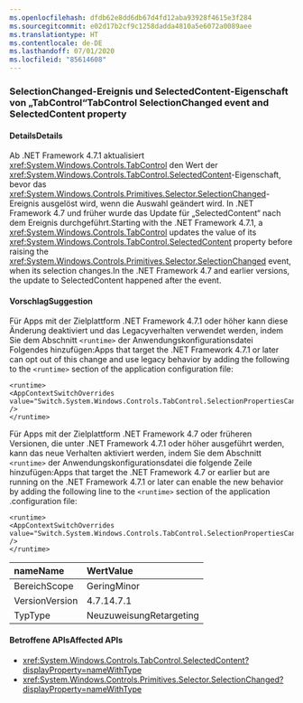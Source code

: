 ```yaml
---
ms.openlocfilehash: dfdb62e8dd6db67d4fd12aba93928f4615e3f284
ms.sourcegitcommit: e02d17b2cf9c1258dadda4810a5e6072a0089aee
ms.translationtype: HT
ms.contentlocale: de-DE
ms.lasthandoff: 07/01/2020
ms.locfileid: "85614608"
---
```

### <a name="tabcontrol-selectionchanged-event-and-selectedcontent-property"></a><span data-ttu-id="9e093-101">SelectionChanged-Ereignis und SelectedContent-Eigenschaft von „TabControl“</span><span class="sxs-lookup"><span data-stu-id="9e093-101">TabControl SelectionChanged event and SelectedContent property</span></span>

#### <a name="details"></a><span data-ttu-id="9e093-102">Details</span><span class="sxs-lookup"><span data-stu-id="9e093-102">Details</span></span>

<span data-ttu-id="9e093-103">Ab .NET Framework 4.7.1 aktualisiert <xref:System.Windows.Controls.TabControl> den Wert der <xref:System.Windows.Controls.TabControl.SelectedContent>-Eigenschaft, bevor das <xref:System.Windows.Controls.Primitives.Selector.SelectionChanged>-Ereignis ausgelöst wird, wenn die Auswahl geändert wird. In .NET Framework 4.7 und früher wurde das Update für „SelectedContent“ nach dem Ereignis durchgeführt.</span><span class="sxs-lookup"><span data-stu-id="9e093-103">Starting with the .NET Framework 4.7.1, a <xref:System.Windows.Controls.TabControl> updates the value of its <xref:System.Windows.Controls.TabControl.SelectedContent> property before raising the <xref:System.Windows.Controls.Primitives.Selector.SelectionChanged> event, when its selection changes.In the .NET Framework 4.7 and earlier versions, the update to SelectedContent happened after the event.</span></span>

#### <a name="suggestion"></a><span data-ttu-id="9e093-104">Vorschlag</span><span class="sxs-lookup"><span data-stu-id="9e093-104">Suggestion</span></span>

<span data-ttu-id="9e093-105">Für Apps mit der Zielplattform .NET Framework 4.7.1 oder höher kann diese Änderung deaktiviert und das Legacyverhalten verwendet werden, indem Sie dem Abschnitt `<runtime>` der Anwendungskonfigurationsdatei Folgendes hinzufügen:</span><span class="sxs-lookup"><span data-stu-id="9e093-105">Apps that target the .NET Framework 4.7.1 or later can opt out of this change and use legacy behavior by adding the following to the `<runtime>` section of the application configuration file:</span></span>

<pre><code class="lang-xml">&lt;runtime&gt;&#13;&#10;&lt;AppContextSwitchOverrides value=&quot;Switch.System.Windows.Controls.TabControl.SelectionPropertiesCanLagBehindSelectionChangedEvent=true&quot; /&gt;&#13;&#10;&lt;/runtime&gt;&#13;&#10;</code></pre>

<span data-ttu-id="9e093-106">Für Apps mit der Zielplattform .NET Framework 4.7 oder früheren Versionen, die unter .NET Framework 4.7.1 oder höher ausgeführt werden, kann das neue Verhalten aktiviert werden, indem Sie dem Abschnitt `<runtime>` der Anwendungskonfigurationsdatei die folgende Zeile hinzufügen:</span><span class="sxs-lookup"><span data-stu-id="9e093-106">Apps that target the .NET Framework 4.7 or earlier but are running on the .NET Framework 4.7.1 or later can enable the new behavior by adding the following line to the `<runtime>` section of the application .configuration file:</span></span>

<pre><code class="lang-xml">&lt;runtime&gt;&#13;&#10;&lt;AppContextSwitchOverrides value=&quot;Switch.System.Windows.Controls.TabControl.SelectionPropertiesCanLagBehindSelectionChangedEvent=false&quot; /&gt;&#13;&#10;&lt;/runtime&gt;&#13;&#10;</code></pre>

| <span data-ttu-id="9e093-107">name</span><span class="sxs-lookup"><span data-stu-id="9e093-107">Name</span></span>    | <span data-ttu-id="9e093-108">Wert</span><span class="sxs-lookup"><span data-stu-id="9e093-108">Value</span></span>       |
|:--------|:------------|
| <span data-ttu-id="9e093-109">Bereich</span><span class="sxs-lookup"><span data-stu-id="9e093-109">Scope</span></span>   | <span data-ttu-id="9e093-110">Gering</span><span class="sxs-lookup"><span data-stu-id="9e093-110">Minor</span></span>       |
| <span data-ttu-id="9e093-111">Version</span><span class="sxs-lookup"><span data-stu-id="9e093-111">Version</span></span> | <span data-ttu-id="9e093-112">4.7.1</span><span class="sxs-lookup"><span data-stu-id="9e093-112">4.7.1</span></span>       |
| <span data-ttu-id="9e093-113">Typ</span><span class="sxs-lookup"><span data-stu-id="9e093-113">Type</span></span>    | <span data-ttu-id="9e093-114">Neuzuweisung</span><span class="sxs-lookup"><span data-stu-id="9e093-114">Retargeting</span></span> |

#### <a name="affected-apis"></a><span data-ttu-id="9e093-115">Betroffene APIs</span><span class="sxs-lookup"><span data-stu-id="9e093-115">Affected APIs</span></span>

- <xref:System.Windows.Controls.TabControl.SelectedContent?displayProperty=nameWithType>
- <xref:System.Windows.Controls.Primitives.Selector.SelectionChanged?displayProperty=nameWithType>
